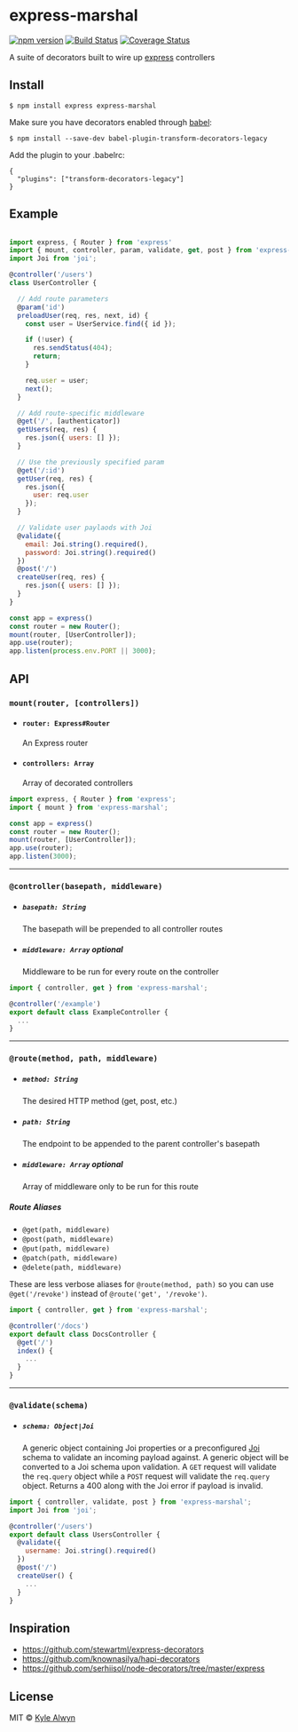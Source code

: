 # express-marshal

[![npm version](https://badge.fury.io/js/express-marshal.svg)](http://badge.fury.io/js/express-marshal)
[![Build Status](https://travis-ci.org/kylealwyn/express-marshal.svg?branch=master)](https://travis-ci.org/kylealwyn/express-marshal)
[![Coverage Status](https://coveralls.io/repos/kylealwyn/express-marshal/badge.svg?branch=master&service=github)](https://coveralls.io/github/kylealwyn/express-marshal?branch=master)

A suite of decorators built to wire up [express](https://github.com/expressjs/express) controllers


## Install

```
$ npm install express express-marshal
```

Make sure you have decorators enabled through [babel](https://github.com/babel/babel):

```
$ npm install --save-dev babel-plugin-transform-decorators-legacy
```

Add the plugin to your .babelrc:
```
{
  "plugins": ["transform-decorators-legacy"]
}
```

## Example

```js

import express, { Router } from 'express'
import { mount, controller, param, validate, get, post } from 'express-marshal';
import Joi from 'joi';

@controller('/users')
class UserController {

  // Add route parameters
  @param('id')
  preloadUser(req, res, next, id) {
    const user = UserService.find({ id });

    if (!user) {
      res.sendStatus(404);
      return;
    }

    req.user = user;
    next();
  }

  // Add route-specific middleware
  @get('/', [authenticator])
  getUsers(req, res) {
    res.json({ users: [] });
  }

  // Use the previously specified param
  @get('/:id')
  getUser(req, res) {
    res.json({
      user: req.user
    });
  }

  // Validate user paylaods with Joi
  @validate({
    email: Joi.string().required(),
    password: Joi.string().required()
  })
  @post('/')
  createUser(req, res) {
    res.json({ users: [] });
  }
}

const app = express()
const router = new Router();
mount(router, [UserController]);
app.use(router);
app.listen(process.env.PORT || 3000);
```

## API

### `mount(router, [controllers])`

* #### `router: Express#Router`

  An Express router

* #### `controllers: Array`

  Array of decorated controllers

```js
import express, { Router } from 'express';
import { mount } from 'express-marshal';

const app = express()
const router = new Router();
mount(router, [UserController]);
app.use(router);
app.listen(3000);
```

---

### `@controller(basepath, middleware)`

* ##### `basepath: String`

  The basepath will be prepended to all controller routes

* ##### `middleware: Array` *optional*

  Middleware to be run for every route on the controller

```js
import { controller, get } from 'express-marshal';

@controller('/example')
export default class ExampleController {
  ...
}
```
---

### `@route(method, path, middleware)`

* ##### `method: String`

  The desired HTTP method (get, post, etc.)

* ##### `path: String`

  The endpoint to be appended to the parent controller's basepath

* ##### `middleware: Array` *optional*

  Array of middleware only to be run for this route

##### Route Aliases

* `@get(path, middleware)`
* `@post(path, middleware)`
* `@put(path, middleware)`
* `@patch(path, middleware)`
* `@delete(path, middleware)`

These are less verbose aliases for `@route(method, path)` so you can use `@get('/revoke')` instead of `@route('get', '/revoke')`.

```js
import { controller, get } from 'express-marshal';

@controller('/docs')
export default class DocsController {
  @get('/')
  index() {
    ...
  }
}
```
---

### `@validate(schema)`

* ##### `schema: Object|Joi`

  A generic object containing Joi properties or a preconfigured [Joi](https://github.com/hapijs/joi) schema to validate an incoming payload against. A generic object will be converted to a Joi schema upon validation. A `GET` request will validate the `req.query` object while a `POST` request will validate the `req.query` object. Returns a 400 along with the Joi error if payload is invalid.

```js
import { controller, validate, post } from 'express-marshal';
import Joi from 'joi';

@controller('/users')
export default class UsersController {
  @validate({
    username: Joi.string().required()
  })
  @post('/')
  createUser() {
    ...
  }
}
```

## Inspiration

* https://github.com/stewartml/express-decorators
* https://github.com/knownasilya/hapi-decorators
* https://github.com/serhiisol/node-decorators/tree/master/express

## License

MIT © [Kyle Alwyn](https://kylealwyn.com)
